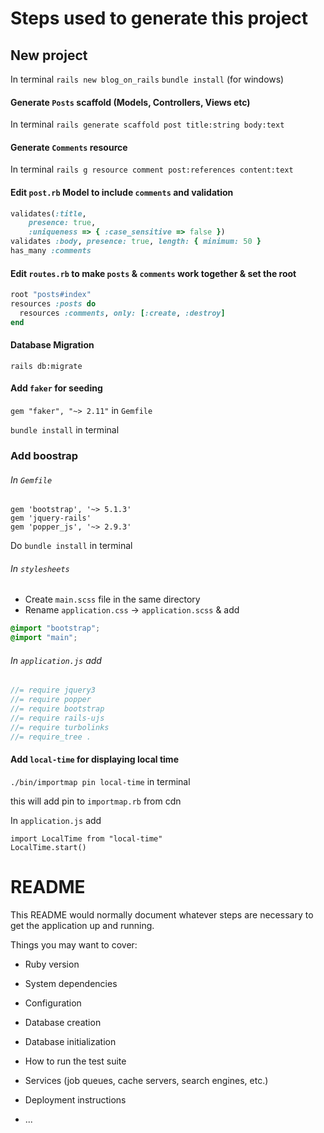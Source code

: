 # Steps used to generate this project

## New project

In terminal
`rails new blog_on_rails`
`bundle install` (for windows)

#### Generate `Posts` scaffold (Models, Controllers, Views etc)

In terminal `rails generate scaffold post title:string body:text`

#### Generate `Comments` resource

In terminal `rails g resource comment post:references content:text`

#### Edit `post.rb` Model to include `comments` and validation

```rb
validates(:title,
    presence: true,
    :uniqueness => { :case_sensitive => false })
validates :body, presence: true, length: { minimum: 50 }
has_many :comments
```

#### Edit `routes.rb` to make `posts` & `comments` work together & set the root

```rb
root "posts#index"
resources :posts do
  resources :comments, only: [:create, :destroy]
end
```

#### Database Migration

`rails db:migrate`

#### Add `faker` for seeding

`gem "faker", "~> 2.11"` in `Gemfile`

`bundle install` in terminal

### Add boostrap

###### In `Gemfile`

```
gem 'bootstrap', '~> 5.1.3'
gem 'jquery-rails'
gem 'popper_js', '~> 2.9.3'
```

Do `bundle install` in terminal

###### In `stylesheets`

- Create `main.scss` file in the same directory
- Rename `application.css` -> `application.scss` & add

```scss
@import "bootstrap";
@import "main";
```

###### In `application.js` add

```js
//= require jquery3
//= require popper
//= require bootstrap
//= require rails-ujs
//= require turbolinks
//= require_tree .
```

#### Add `local-time` for displaying local time

`./bin/importmap pin local-time` in terminal

this will add pin to `importmap.rb` from cdn

In `application.js` add

```
import LocalTime from "local-time"
LocalTime.start()
```

# README

This README would normally document whatever steps are necessary to get the
application up and running.

Things you may want to cover:

- Ruby version

- System dependencies

- Configuration

- Database creation

- Database initialization

- How to run the test suite

- Services (job queues, cache servers, search engines, etc.)

- Deployment instructions

- ...

```

```
